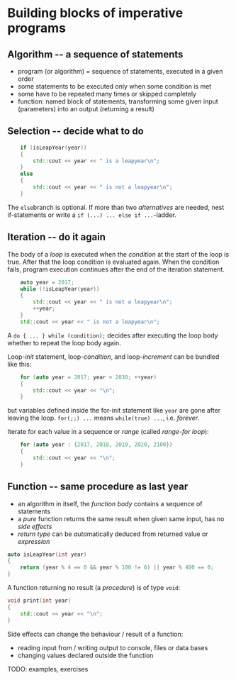 # Building blocks of imperative programs
## Algorithm -- a sequence of statements

* program (or algorithm) = sequence of statements, executed in a given order
* some statements to be executed only when some condition is met
* some have to be repeated many times or skipped completely
* function: named block of statements, transforming some given input (parameters) into an output (returning a result)

## Selection -- decide what to do

```cpp
    if (isLeapYear(year))
    {
        std::cout << year << " is a leapyear\n";
    }
    else
    {
        std::cout << year << " is not a leapyear\n";
    }
```
The `else`branch is optional.
If more than two *alternatives* are needed, nest if-statements or write a `if (...) ... else if ...`-ladder.

## Iteration -- do it again
The body of a *loop* is executed when the *condition* at the start of the loop is true.
After that the loop condition is evaluated again. 
When the condition fails, program execution continues after the end of the iteration statement.
```cpp
    auto year = 2017;
    while (!isLeapYear(year))
    {
        std::cout << year << " is not a leapyear\n";
        ++year;
    }
    std::cout << year << " is not a leapyear\n";
```
A `do { ... } while (condition);` decides after executing the loop body whether to repeat the loop body again.

Loop-*init* statement, loop-*condition*, and loop-*increment* can be bundled like this:
```cpp
    for (auto year = 2017; year < 2030; ++year)
    {
        std::cout << year << "\n";
    }
```
but variables defined inside the for-init statement  like `year` are gone after leaving the loop.
`for(;;) ...` means `while(true) ...`, i.e. *forever*.

Iterate for each value in a sequence or *range* (called *range-for loop*):
```cpp
    for (auto year : {2017, 2018, 2019, 2020, 2100})
    {
        std::cout << year << "\n";
    }
```

## Function -- same procedure as last year

* an algorithm in itself, the *function body* contains a sequence of statements
* a *pure* function returns the same result when given same input, has no *side effects*
* *return type* can be *auto*matically deduced from returned value or  *expression*

```cpp
auto isLeapYear(int year)
{
    return (year % 4 == 0 && year % 100 != 0) || year % 400 == 0;
}
```

A function returning no result (a *procedure*) is of type `void`:

```cpp
void print(int year)
{
    std::cout << year << "\n";
}
```
Side effects can change the behaviour / result of a function:
* reading input from / writing output to console, files or data bases
* changing values declared outside the function

TODO: examples, exercises
